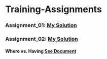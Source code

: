 # Training-Assignments
### Assignment_01: [My Solution](https://github.com/zmei1997/Training-Assignments/blob/main/Day1/Zhongxiao_Mei_Solution_for_assignment1.sql)
### Assignment_02: [My Solution](https://github.com/zmei1997/Training-Assignments/blob/main/Day2/Zhongxiao's_assignment2.sql)

#### Where vs. Having [See Document](https://github.com/zmei1997/Training-Assignments/blob/main/in-class%20assignments%20and%20notes.docx)
